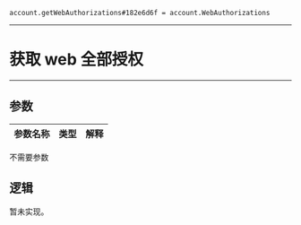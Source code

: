 ```
account.getWebAuthorizations#182e6d6f = account.WebAuthorizations
```

---
# 获取 web 全部授权
---

## 参数
参数名称 | 类型 | 解释
:-: | :-: | :-:
不需要参数

## 逻辑
暂未实现。